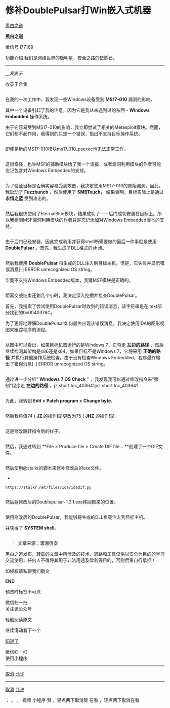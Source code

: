 #  修补DoublePulsar打Win嵌入式机器

[ 黑白之道 ](javascript:void\(0\);)

**黑白之道** ![]()

微信号 i77169

功能介绍 我们是网络世界的启明星，安全之路的垫脚石。

____

___发表于_

收录于合集

![]()

在我的一次工作中，我发现一些Windows设备受到 **MS17-010** 漏洞的影响。

其中一个设备引起了我的注意，因为它是我从未遇到过的东西 -  **Windows Embedded** 操作系统。![]()  

由于它容易受到MS17-010的影响，我立即尝试了相关的Metasploit模块。然而，它们都不起作用，我得到的只是一个错误，指出不支持目标操作系统。

![]()  

即使是新的MS17-010模块ms17_010_psexec也无法正常工作。

![]()  

这很奇怪，也许MSF的辅助模块给了我一个误报，或者漏洞利用模块的作者可能忘记包含对Windows Embedded的支持。

![]()  

为了验证目标是否确实容易受到攻击，我决定使用MS17-010的原始漏洞。因此，我启动了 **Fuzzbunch** ，然后使用了 **SMBTouch，**
结果表明，目标实际上是通过 **永恒之蓝** 受到攻击的。

![]()  

然后我很快使用了EternalBlue模块，结果成功了——后门成功安装在目标上。所以我猜测MSF漏洞利用模块的作者只是忘记添加对Windows
Embedded版本的支持。

![]()  

由于后门已经安装，因此完成利用并获得shell所需要做的最后一件事就是使用 **DoublePulsar** 。首先，我生成了DLL格式的shell。

![]()  

然后我使用 **DoublePulsar** 将生成的DLL注入到目标主机。但是，它失败并显示错误消息[-] ERROR unrecognized OS
string。

毕竟不支持Windows Embedded版本，我猜MSF模块是正确的。

![]()  

距离交战结束还剩几个小时，我决定深入挖掘并检查DoublePulsar。

首先，我搜索了尝试使用DoublePulsar时收到的错误消息，该字符串是在.text部分找到的0x0040376C。![]()  

为了更好地理解DoublePulsar如何最终出现该错误消息，我决定使用IDA的图形视图来跟踪程序的流程。

![]()  

从图中可以看出，如果目标机器运行的是Windows 7，它将走 **左边的路径** ，然后继续检测其架构是x86还是x64。如果目标不是Windows
7，它将采用 **正确的路径** 并执行其他操作系统检查。由于没有检查Windows Embedded，程序最终输出了错误消息[-] ERROR
unrecognized OS string。

![]()  

通过进一步分析“ **Windows 7 OS Check** ” ，我发现我可以通过修改指令来“强制”程序走 **左边的路径** 。jz short
loc_403641jnz short loc_403641

![]()  

为此，我转到  **Edit > Patch program > Change byte.**

![]()  

然后我将值74 (  **JZ** 的操作码)更改为75 (  **JNZ** 的操作码)。

![]()  

这是修改跳转指令后的样子。

![]()  

然后，我通过转到  **File > Produce file > Create DIF file… **创建了一个DIF文件。

![]()  

然后使用@stalkr的脚本来修补修改后的exe文件。

  * 

    
    
    https://stalkr.net/files/ida/idadif.py

![]()

  

然后将修改后的Doublepulsar-1.3.1.exe移回原来的位置。

![]()

  

使用修改后的DoublePulsar，我能够将生成的DLL负载注入到目标主机。  
![]()  

并获得了 **SYSTEM  shell**。

![]()

>  **文章来源：潇湘信安**

  

黑白之道发布、转载的文章中所涉及的技术、思路和工具仅供以安全为目的的学习交流使用，任何人不得将其用于非法用途及盈利等目的，否则后果自行承担！

如侵权请私聊我们删文  

  

 **END**

  

预览时标签不可点

微信扫一扫  
关注该公众号

轻触阅读原文

继续滑动看下一个

[知道了](javascript:;)

微信扫一扫  
使用小程序

****

[取消](javascript:void\(0\);) [允许](javascript:void\(0\);)

****

[取消](javascript:void\(0\);) [允许](javascript:void\(0\);)

： ， 。   视频 小程序 赞 ，轻点两下取消赞 在看 ，轻点两下取消在看

